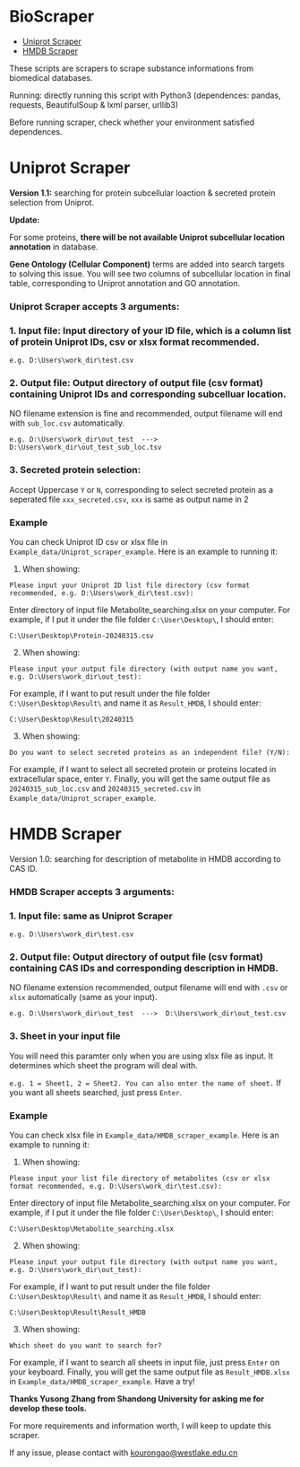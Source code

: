 # **BioScraper**
- [Uniprot Scraper](#uniprot-scraper)
- [HMDB Scraper](#hmdb-scraper)

These scripts are scrapers to scrape substance informations from biomedical databases.

Running: directly running this script with Python3 (dependences: pandas, requests, BeautifulSoup & lxml parser, urllib3)

Before running scraper, check whether your environment satisfied dependences.

# Uniprot Scraper
**Version 1.1:** searching for protein subcellular loaction & secreted protein selection from Uniprot.

**Update:** 

For some proteins, **there will be not available Uniprot subcellular location annotation** in database. 

**Gene Ontology (Cellular Component)** terms are added into search targets to solving this issue. You will see two columns of subcellular location in final table, corresponding to Uniprot annotation and GO annotation.

### Uniprot Scraper accepts 3 arguments: 
### 1. Input file: Input directory of your ID file, which is a column list of protein Uniprot IDs, csv or xlsx format recommended.

`e.g. D:\Users\work_dir\test.csv`
   
### 2. Output file: Output directory of output file (csv format) containing Uniprot IDs and corresponding subcelluar location.
   NO filename extension is fine and recommended, output filename will end with `sub_loc.csv` automatically.

`e.g. D:\Users\work_dir\out_test  --->  D:\Users\work_dir\out_test_sub_loc.tsv`
   
### 3. Secreted protein selection: 
Accept Uppercase `Y` or `N`, corresponding to select secreted protein as a seperated file `xxx_secreted.csv`, `xxx` is same as output name in 2

### Example
You can check Uniprot ID csv or xlsx file in `Example_data/Uniprot_scraper_example`. Here is an example to running it:

1. When showing: 

`Please input your Uniprot ID list file directory (csv format recommended, e.g. D:\Users\work_dir\test.csv): `

Enter directory of input file Metabolite_searching.xlsx on your computer.
For example, if I put it under the file folder `C:\User\Desktop\`, I should enter:

`C:\User\Desktop\Protein-20240315.csv`

2. When showing:

`Please input your output file directory (with output name you want, e.g. D:\Users\work_dir\out_test): `

For example, if I want to put result under the file folder `C:\User\Desktop\Result\` and name it as `Result_HMDB`, I should enter:

`C:\User\Desktop\Result\20240315`

3. When showing:

`Do you want to select secreted proteins as an independent file? (Y/N):`

For example, if I want to select all secreted protein or proteins located in extracellular space, enter `Y`.
Finally, you will get the same output file as `20240315_sub_loc.csv` and `20240315_secreted.csv` in `Example_data/Uniprot_scraper_example`. 

# HMDB Scraper
Version 1.0: searching for description of metabolite in HMDB according to CAS ID.
### HMDB Scraper accepts 3 arguments: 
### 1. Input file: same as Uniprot Scraper

`e.g. D:\Users\work_dir\test.csv`
   
### 2. Output file: Output directory of output file (csv format) containing CAS IDs and corresponding description in HMDB.
   NO filename extension recommended, output filename will end with `.csv` or `xlsx` automatically (same as your input).

`e.g. D:\Users\work_dir\out_test  --->  D:\Users\work_dir\out_test.csv`
   
### 3. Sheet in your input file
   You will need this paramter only when you are using xlsx file as input. It determines which sheet the program will deal with. 
   
`e.g. 1 = Sheet1, 2 = Sheet2. You can also enter the name of sheet.`
If you want all sheets searched, just press `Enter`.

### Example
You can check xlsx file in `Example_data/HMDB_scraper_example`. Here is an example to running it:

1. When showing: 

`Please input your list file directory of metabolites (csv or xlsx format recommended, e.g. D:\Users\work_dir\test.csv): `

Enter directory of input file Metabolite_searching.xlsx on your computer.
For example, if I put it under the file folder `C:\User\Desktop\`, I should enter:

`C:\User\Desktop\Metabolite_searching.xlsx`

2. When showing:

`Please input your output file directory (with output name you want, e.g. D:\Users\work_dir\out_test): `

For example, if I want to put result under the file folder `C:\User\Desktop\Result\` and name it as `Result_HMDB`, I should enter:

`C:\User\Desktop\Result\Result_HMDB`

3. When showing:

`Which sheet do you want to search for?`

For example, if I want to search all sheets in input file, just press `Enter` on your keyboard.
Finally, you will get the same output file as `Result_HMDB.xlsx` in `Example_data/HMDB_scraper_example`. Have a try!

**Thanks Yusong Zhang from Shandong University for asking me for develop these tools.**

For more requirements and information worth, I will keep to update this scraper.

If any issue, please contact with kourongao@westlake.edu.cn
